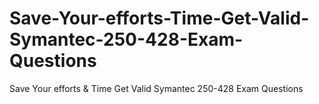 # Save-Your-efforts-Time-Get-Valid-Symantec-250-428-Exam-Questions
Save Your efforts &amp; Time Get Valid Symantec 250-428 Exam Questions
